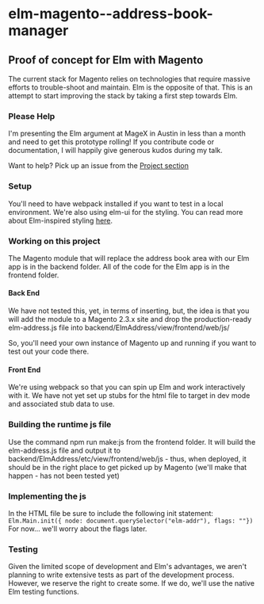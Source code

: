 # elm-magento--address-book-manager
## Proof of concept for Elm with Magento
The current stack for Magento relies on technologies that require massive efforts to trouble-shoot and maintain. Elm is the opposite of that. This is an attempt to start improving the stack by taking a first step towards Elm.

### Please Help
I'm presenting the Elm argument at MageX in Austin in less than a month and need to get this prototype rolling! If you contribute code or documentation, I will happily give generous kudos during my talk.

Want to help? Pick up an issue from the [Project section](https://github.com/razoyo/elm-magento--address-book-manager/projects/1)

### Setup
You'll need to have webpack installed if you want to test in a local environment.
We're also using elm-ui for the styling. You can read more about Elm-inspired styling [here](https://github.com/mdgriffith/elm-ui).

### Working on this project
The Magento module that will replace the address book area with our Elm app is in the backend folder. All of the code for the Elm app is in the frontend folder.

#### Back End
We have not tested this, yet, in terms of inserting, but, the idea is that you will add the module to a Magento 2.3.x site and drop the production-ready elm-address.js file into backend/ElmAddress/view/frontend/web/js/

So, you'll need your own instance of Magento up and running if you want to test out your code there.

#### Front End
We're using webpack so that you can spin up Elm and work interactively with it. We have not yet set up stubs for the html file to target in dev mode and associated stub data to use.

### Building the runtime js file
Use the command npm run make:js from the frontend folder. It will build the elm-address.js file and output it to backend/ElmAddress/etc/view/frontend/web/js - thus, when deployed, it should be in the right place to get picked up by Magento (we'll make that happen - has not been tested yet)

### Implementing the js
In the HTML file be sure to include the following init statement: 
`Elm.Main.init({ node: document.querySelector("elm-addr"), flags: ""})`
For now... we'll worry about the flags later. 

### Testing
Given the limited scope of development and Elm's advantages, we aren't planning to write extensive tests as part of the development process. However, we reserve the right to create some. If we do, we'll use the native Elm testing functions. 
